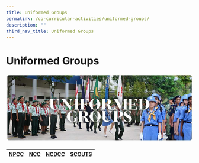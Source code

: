 ```yaml
---
title: Uniformed Groups
permalink: /co-curricular-activities/uniformed-groups/
description: ""
third_nav_title: Uniformed Groups
---
```

# **Uniformed Groups**

![](/images/RESIZED%20Banner_CCA_UG.jpg)

#### 

| [NPCC](/cca/uniformed-groups/npcc) | [NCC](/cca/uniformed-group/ncc) |  [NCDCC](/cca/uniformed-groups/ncdcc) |  [SCOUTS](/cca/uniformed-groups/scouts) |
| --- | --- | --- |--- |